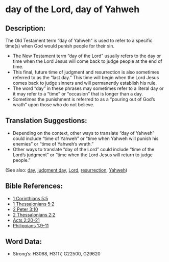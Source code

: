 # day of the Lord, day of Yahweh

## Description:

The Old Testament term “day of Yahweh” is used to refer to a specific time(s) when God would punish people for their sin.

* The New Testament term “day of the Lord” usually refers to the day or time when the Lord Jesus will come back to judge people at the end of time.
* This final, future time of judgment and resurrection is also sometimes referred to as the “last day.” This time will begin when the Lord Jesus comes back to judge sinners and will permanently establish his rule.
* The word “day” in these phrases may sometimes refer to a literal day or it may refer to a “time” or “occasion” that is longer than a day.
* Sometimes the punishment is referred to as a “pouring out of God’s wrath” upon those who do not believe.

## Translation Suggestions:

* Depending on the context, other ways to translate “day of Yahweh” could include “time of Yahweh” or “time when Yahweh will punish his enemies” or “time of Yahweh’s wrath.”
* Other ways to translate “day of the Lord” could include “time of the Lord’s judgment” or “time when the Lord Jesus will return to judge people.”

(See also: [day](../other/biblicaltimeday.md), [judgment day](../kt/judgmentday.md), [Lord](../kt/lord.md), [resurrection](../kt/resurrection.md), [Yahweh](../kt/yahweh.md))

## Bible References:

* [1 Corinthians 5:5](rc://en/tn/help/1co/05/05)
* [1 Thessalonians 5:2](rc://en/tn/help/1th/05/02)
* [2 Peter 3:10](rc://en/tn/help/2pe/03/10)
* [2 Thessalonians 2:2](rc://en/tn/help/2th/02/02)
* [Acts 2:20-21](rc://en/tn/help/act/02/20)
* [Philippians 1:9-11](rc://en/tn/help/php/01/09)

## Word Data:

* Strong’s: H3068, H3117, G22500, G29620

